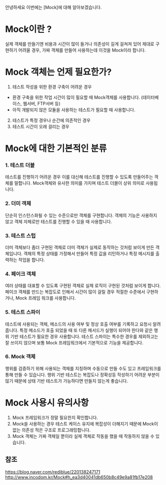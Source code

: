 
안녕하세요 이번에는 [Mock]에 대해 알아보겠습니다.

# Mock이란 ?
실제 객체를 만들기엔 비용과 시간이 많이 들거나 의존성이 길게 걸쳐져 있어 제대로 구현하기 어려울 경우, 가짜 객체를 만들어 사용하는데 이것을 Mock이라 합니다.

# Mock 객체는 언제 필요한가?
1. 테스트 작성을 위한 환경 구축이 어려운 경우
- 환경 구축을 위한 작업 시간이 많이 필요할 때 Mock객체를 사용합니다. (데이터베이스, 웹서버, FTP서버 등)
- 아직 개발되지 않은 모듈을 사용하는 테스트가 필요할 때 사용합니다.
2. 테스트가 특정 경우나 순간에 의존적인 경우
3. 테스트 시간이 오래 걸리는 경우

# Mock에 대한 기본적인 분류

### 1. 테스트 더블
테스트를 진행하기 어려운 경우 이를 대신해 테스트를 진행할 수 있도록 만들어주는 객체를 말합니다. Mock객체와 유사한 의미를 가지며 테스트 더블이 상위 의미로 사용됩니다.

### 2. 더미 객체
단순히 인스턴스화될 수 있는 수준으로만 객체를 구현합니다. 객체의 기능은 사용하지 않고 객체 자체로만 테스트를 진행할 수 있을 때 사용합니다.

### 3. 테스트 스텁
더미 객체보다 좀더 구현된 객체로 더미 객체가 실제로 동작하는 것처럼 보이게 만든 객체입니다. 객체의 특정 상태를 가정해서 만들어 특정 값을 리턴하거나 특정 메시지를 출력하는 작업을 합니다.

### 4. 페이크 객체
여러 상태를 대표할 수 있도록 구현된 객체로 실제 로직이 구현된 것처럼 보이게 합니다. 페이크 객체를 만드는 복잡도로 인해서 시간이 많이 걸릴 경우 적절한 수준에서 구현하거나, Mock 프레임 워크를 사용합니다.

### 5. 테스트 스파이
테스트에 사용되는 객체, 메소드의 사용 여부 및 정상 호출 여부를 기록하고 요청시 알려줍니다. 특정 메소드가 호출 되었을 때 또 다른 메서드가 실행이 되어야 한다와 같은 행위 기반 테스트가 필요한 경우 사용합니다. 테스트 스파이는 특수한 경우를 제외하고는 잘 쓰이지 않으며 보통 Mock 프레임워크에서 기본적으로 기능을 제공합니다.

### 6. Mock 객체
행위를 검증하기 위해 사용되는 객체를 지칭하며 수동으로 만들 수도 있고 프레임워크를 통해 만들 수 있습니다. 행위 기반 테스트는 복잡도나 정확성등 작성하기 어려운 부분이 많기 때문에 상태 기반 테스트가 가능하다면 만들지 않는게 좋습니다.

# Mock 사용시 유의사항
1. Mock 프레임워크가 정말 필요한지 확인합니다.
2. Mock을 사용하는 경우 테스트 케이스 유지에 복잡성이 더해지기 때문에 Mock이 없는 의존성 적은 구조로 프로그래밍합니다.
3. Mock 객체는 가짜 객체일 뿐이라 실제 객체로 작동을 했을 때 작동하지 않을 수 있습니다.


## 참조
https://blog.naver.com/rediblue/220138247171
http://www.incodom.kr/Mock#h_ea3d40041db650b8c49e9a81fb17e208